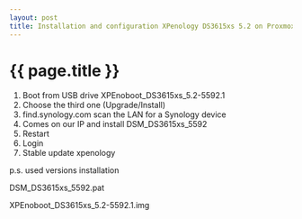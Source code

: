 ```yaml
---
layout: post
title: Installation and configuration XPenology DS3615xs 5.2 on Proxmox
---
```


{{ page.title }}
================

<link href="css/blackboard.css" rel="stylesheet">

1. Boot from USB drive XPEnoboot_DS3615xs_5.2-5592.1
2. Choose the third one (Upgrade/Install)
3. find.synology.com scan the LAN for a Synology device
4. Comes on our IP and install DSM_DS3615xs_5592
5. Restart
6. Login
7. Stable update xpenology

p.s. used versions installation

DSM_DS3615xs_5592.pat

XPEnoboot_DS3615xs_5.2-5592.1.img
